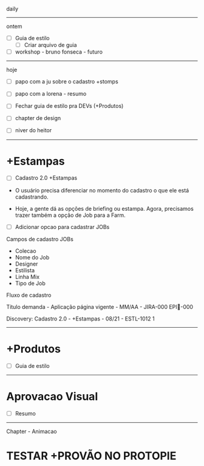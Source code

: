 daily 

---

ontem

- [ ] Guia de estilo
	- [ ] Criar arquivo de guia
- [ ] workshop - bruno fonseca - futuro

---

hoje

- [ ] papo com a ju sobre o cadastro +stomps

- [ ] papo com a lorena - resumo

- [ ] Fechar guia de estilo pra DEVs (+Produtos)

- [ ] chapter de design

- [ ] niver do heitor

---

# +Estampas
- [ ] Cadastro 2.0 +Estampas

- O usuário precisa diferenciar no momento do cadastro o que ele está cadastrando. 

- Hoje, a gente dá as opções de briefing ou estampa. Agora, precisamos trazer também a opção de Job para a Farm.

- [ ] Adicionar opcao para cadastrar JOBs

Campos de cadastro JOBs
- Colecao
- Nome do Job
- Designer
- Estilista
- Linha Mix
- Tipo de Job

Fluxo de cadastro

Título demanda - Aplicação página vigente - MM/AA - JIRA-000 EPI-000

Discovery: Cadastro 2.0 - +Estampas - 08/21 - ESTL-1012
1

---

# +Produtos
- [ ] Guia de estilo

---

# Aprovacao Visual
- [ ] Resumo 

---

Chapter - Animacao

# TESTAR +PROVÃO NO PROTOPIE